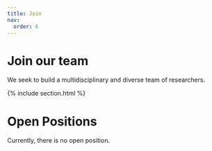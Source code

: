 ```yaml
---
title: Join
nav:
  order: 6
---
```


# <i class="fas fa-hands-helping"></i>Join our team

We seek to build a multidisciplinary and diverse team of researchers.  

{% include section.html %}

# Open Positions

Currently, there is no open position.

